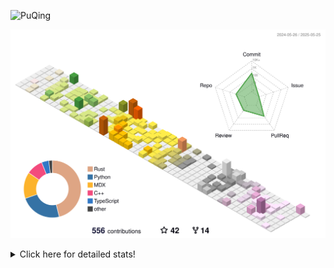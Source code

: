 ![PuQing](https://user-images.githubusercontent.com/27223114/171565019-9a56fae6-b08b-421f-99db-7e830da42371.png)

![](./profile-3d-contrib/profile-season-animate.svg)

<details>
<summary>Click here for detailed stats!</summary>

<!--START_SECTION:waka-->
![Lines of code](https://img.shields.io/badge/From%20Hello%20World%20I%27ve%20Written-2.0%20million%20lines%20of%20code-blue)

**🐱 My GitHub Data** 

> 📦 443.9 kB Used in GitHub's Storage 
 > 
> 🏆 187 Contributions in the Year 2025
 > 
> 🚫 Not Opted to Hire
 > 
> 📜 33 Public Repositories 
 > 
> 🔑 34 Private Repositories 
 > 
**I'm an Early 🐤** 

```text
🌞 Morning                817 commits         ██░░░░░░░░░░░░░░░░░░░░░░░   09.59 % 
🌆 Daytime                3651 commits        ███████████░░░░░░░░░░░░░░   42.86 % 
🌃 Evening                1916 commits        ██████░░░░░░░░░░░░░░░░░░░   22.49 % 
🌙 Night                  2134 commits        ██████░░░░░░░░░░░░░░░░░░░   25.05 % 
```


📊 **This Week I Spent My Time On** 

```text
💬 Programming Languages: 
Other                    22 hrs 25 mins      █████████████░░░░░░░░░░░░   52.74 % 
Python                   14 hrs 12 mins      ████████░░░░░░░░░░░░░░░░░   33.43 % 
Swift                    1 hr 16 mins        █░░░░░░░░░░░░░░░░░░░░░░░░   02.99 % 
CSV                      1 hr 5 mins         █░░░░░░░░░░░░░░░░░░░░░░░░   02.57 % 
Bash                     29 mins             ░░░░░░░░░░░░░░░░░░░░░░░░░   01.14 % 

🔥 Editors: 
Arc                      17 hrs 34 mins      ██████████░░░░░░░░░░░░░░░   41.32 % 
VS Code                  15 hrs 30 mins      █████████░░░░░░░░░░░░░░░░   36.47 % 
Ghostty                  4 hrs 48 mins       ███░░░░░░░░░░░░░░░░░░░░░░   11.33 % 
Telegram                 1 hr 43 mins        █░░░░░░░░░░░░░░░░░░░░░░░░   04.06 % 
Xcode                    1 hr 18 mins        █░░░░░░░░░░░░░░░░░░░░░░░░   03.06 % 

💻 Operating System: 
Mac                      27 hrs              ████████████████░░░░░░░░░   63.53 % 
Linux                    14 hrs 7 mins       ████████░░░░░░░░░░░░░░░░░   33.21 % 
WSL                      1 hr 23 mins        █░░░░░░░░░░░░░░░░░░░░░░░░   03.26 % 
```


<!--END_SECTION:waka-->
</details>

